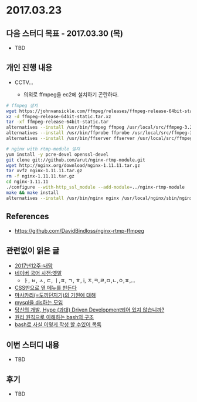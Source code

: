 # 2017.03.23

## 다음 스터디 목표 - 2017.03.30 (목)

* TBD

## 개인 진행 내용

* CCTV...

  * 의외로 ffmpeg을 ec2에 설치하기 곤란하다.

```bash
# ffmpeg 설치
wget https://johnvansickle.com/ffmpeg/releases/ffmpeg-release-64bit-static.tar.xz
xz -d ffmpeg-release-64bit-static.tar.xz
tar -xf ffmpeg-release-64bit-static.tar
alternatives --install /usr/bin/ffmpeg ffmpeg /usr/local/src/ffmpeg-3.2.4-64bit-static/ffmpeg 100
alternatives --install /usr/bin/ffprobe ffprobe /usr/local/src/ffmpeg-3.2.4-64bit-static/ffprobe 100
alternatives --install /usr/bin/ffserver ffserver /usr/local/src/ffmpeg-3.2.4-64bit-static/ffserver 100

# nginx with rtmp-module 설치
yum install -y pcre-devel openssl-devel
git clone git://github.com/arut/nginx-rtmp-module.git
wget http://nginx.org/download/nginx-1.11.11.tar.gz
tar xvfz nginx-1.11.11.tar.gz
rm -f nginx-1.11.11.tar.gz
cd nginx-1.11.11
./configure --with-http_ssl_module --add-module=../nginx-rtmp-module
make && make install
alternatives --install /usr/bin/nginx nginx /usr/local/nginx/sbin/nginx 100
```

## References

* <https://github.com/DavidBindloss/nginx-rtmp-ffmpeg>


## 관련없이 읽은 글

* [2017년12주-내맘](http://www.sangkon.com/2017/03/28/sigamdream_weekly_2017_12/)
* [네이버 국어 사전:옛말](http://krdic.naver.com/list.nhn?kind=old)
  * ㅏ, ㅂ, ㅅ, ㄷ, ㅣ,ㅍ, ㄱ, ㅎ, i, ㅈ,ㅋ,ㄹ,ㅁ,ㄴ,ㅇ,ㅍ,...
* [CSS만으로 옆 메뉴를 만든다](http://qiita.com/7CIT/items/d5392edfb74d370da69c)
* [마사카리(=도끼던지기)의 기원에 대해](http://qiita.com/kaityo256/items/d7d8f7a0e522895c8f5d)
* [mysql을 dis하는 모임](http://qiita.com/arutemyan/items/b75d240f2f5b7da98a4a)
* [당신의 개발, Hype (과대) Driven Development되어 있지 않습니까?](http://qiita.com/devneko/items/4f748253b2e2cd1192b1)
* [원리 원칙으로 이해하는 bash의 구조](http://qiita.com/tajima_taso/items/149ca77a2401bf9bf026)
* [bash로 사실 이렇게 작성 할 수있어 목록](http://qiita.com/hasegit/items/d9392b6dbfea89bc329f)

## 이번 스터디 내용

* TBD

## 후기

* TBD

